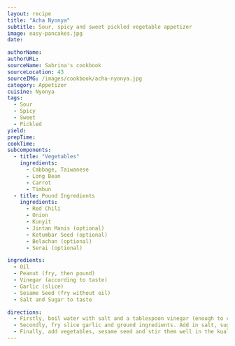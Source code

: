 ```yaml
---
layout: recipe
title: "Acha Nyonya"
subtitle: Sour, spicy and sweet pickled vegetable appetizer
image: easy-pancakes.jpg
date:

authorName:
authorURL:
sourceName: Sabrina's cookbook
sourceLocation: 43
sourceIMG: /images/cookbook/acha-nyonya.jpg
category: Appetizer
cuisine: Nyonya
tags:
  - Sour
  - Spicy
  - Sweet
  - Pickled
yield:
prepTime:
cookTime:
subcomponents:
  - title: "Vegetables"
    ingredients:
      - Cabbage, Taiwanese
      - Long Bean
      - Carrot
      - Timbun
  - title: Pound Ingredients
    ingredients:
      - Red Chili
      - Onion
      - Kunyit
      - Jintan Manis (optional)
      - Ketumbar Seed (optional)
      - Belachan (optional)
      - Serai (optional)

ingredients:
  - Oil
  - Peanut (fry, then pound)
  - Vinegar (according to taste)
  - Garlic (slice)
  - Sesame Seed (fry without oil)
  - Salt and Sugar to taste

directions:
  - Firstly, boil water with salt and a tablespoon vinegar (enough to cover vegetable). Add various vegetables once at a time (boil for a few seconds). Take out vegetables to dry in the sun or drain with a clean towel.
  - Secondly, fry slice garlic and ground ingredients. Add in salt, sugar, vinegar and peanut.
  - Finally, add vegetables, sesame seed and stir them well in the kuali.
---
```

